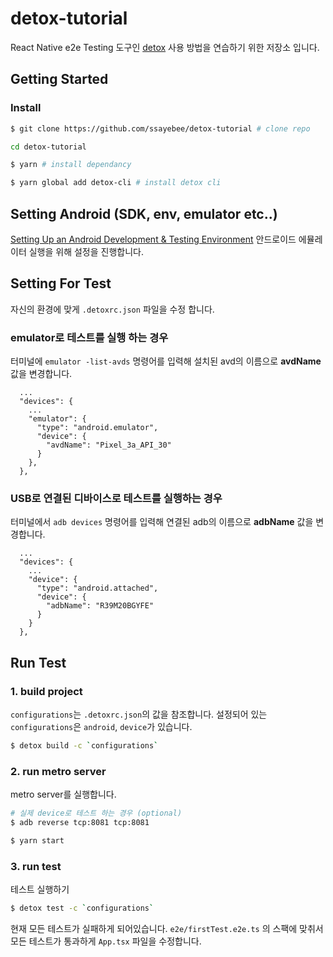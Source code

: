 # detox-tutorial

React Native e2e Testing 도구인 [detox](https://wix.github.io/Detox/) 사용 방법을 연습하기 위한 저장소 입니다.

## Getting Started

### Install

```zsh
$ git clone https://github.com/ssayebee/detox-tutorial # clone repo

cd detox-tutorial

$ yarn # install dependancy

$ yarn global add detox-cli # install detox cli
```

## Setting Android (SDK, env, emulator etc..)

[Setting Up an Android Development & Testing Environment](https://wix.github.io/Detox/docs/introduction/android-dev-env) 안드로이드 에뮬레이터 실행을 위해 설정을 진행합니다.

## Setting For Test

자신의 환경에 맞게 `.detoxrc.json` 파일을 수정 합니다.

### emulator로 테스트를 실행 하는 경우

터미널에 `emulator -list-avds` 명령어를 입력해 설치된 avd의 이름으로 **avdName** 값을 변경합니다.

```
  ...
  "devices": {
    ...
    "emulator": {
      "type": "android.emulator",
      "device": {
        "avdName": "Pixel_3a_API_30"
      }
    },
  },
```

### USB로 연결된 디바이스로 테스트를 실행하는 경우

터미널에서 `adb devices` 명령어를 입력해 연결된 adb의 이름으로 **adbName** 값을 변경합니다.

```
  ...
  "devices": {
    ...
    "device": {
      "type": "android.attached",
      "device": {
        "adbName": "R39M20BGYFE"
      }
    }
  },
```

## Run Test

### 1. build project

`configurations`는 `.detoxrc.json`의 값을 참조합니다. 설정되어 있는 `configurations`은 `android`, `device`가 있습니다.


```zsh
$ detox build -c `configurations`
```

### 2. run metro server

metro server를 실행합니다.

```zsh
# 실제 device로 테스트 하는 경우 (optional)
$ adb reverse tcp:8081 tcp:8081

$ yarn start
```

### 3. run test

테스트 실행하기

```zsh
$ detox test -c `configurations`
```

현재 모든 테스트가 실패하게 되어있습니다. `e2e/firstTest.e2e.ts` 의 스팩에 맞취서 모든 테스트가 통과하게 `App.tsx` 파일을 수정합니다.
